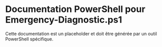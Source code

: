 # Documentation PowerShell pour Emergency-Diagnostic.ps1

Cette documentation est un placeholder et doit être générée par un outil PowerShell spécifique.
